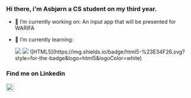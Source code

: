 ### Hi there, i'm Asbjørn a CS student on my third year. 


- 🔭 I’m currently working on: An input app that will be presented for WARIFA
- 🌱 I’m currently learning:


  <img src="https://img.shields.io/badge/python%20-%2314354C.svg?&style=for-the-badge&logo=python&logoColor=white"/> 
  <img src="https://img.shields.io/badge/c%20-%2300599C.svg?&style=for-the-badge&logo=c&logoColor=white"/>
  ![HTML5](https://img.shields.io/badge/html5-%23E34F26.svg?style=for-the-badge&logo=html5&logoColor=white)

### Find me on Linkedin

[<img align="left" alt="Asbjørn Aarekol | LinkedIn" width="22px" src="https://cdn.jsdelivr.net/npm/simple-icons@v3/icons/linkedin.svg" />][linkedin]

[linkedin]: https://linkedin.com/in/asbjorn-aarekol-54118518b
